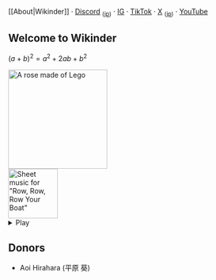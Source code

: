 [[About|Wikinder]] · [Discord](https://discord.gg/bgEXkwxnQp) <sub>([jp](https://discord.gg/qPE8DyuVw5))</sub> · [IG](https://www.instagram.com/wikindergarten/) · [TikTok](https://www.tiktok.com/@wikinder) · [X](https://x.com/wikinder) <sub>([jp](https://x.com/wikinderjp))</sub> · [YouTube](https://www.youtube.com/@wikinder)

## Welcome to Wikinder

$(a + b)^2 = a^2 + 2ab + b^2$

<img alt="A rose made of Lego" src="https://github.com/user-attachments/assets/785abd52-dea5-46f6-88a0-41dec4d6e7bc" height="200">
<br>
<img alt="Sheet music for &quot;Row, Row, Row Your Boat&quot;" src="https://github.com/user-attachments/assets/40e65b09-9ad1-4a03-9478-7c81dea11514" height="100">

<details>
<summary>Play</summary>

```lilypond
\relative c' {
  \numericTimeSignature
  \time 4/4
  c4 c4 c8.[ d16] e4 | e8.[ d16 e8. f16] g2 |
  \tuplet 3/2 { c8[ c8 c8] } \tuplet 3/2 { g8[ g8 g8] } \tuplet 3/2 { e8[ e8 e8] } \tuplet 3/2 { c8[ c8 c8] } | g'8.[ f16 e8. d16] c2 \bar "|."
}
```

https://github.com/user-attachments/assets/2cbf4e6e-dc5b-4ff1-b04a-8373a4738dbf

</details>

## Donors

* Aoi Hirahara (平原 葵)
